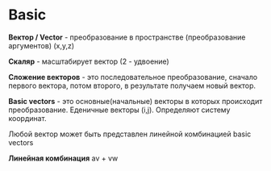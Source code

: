 # Basic

**Вектор / Vector** - преобразование в пространстве (преобразование аргументов)
(x,y,z)

**Скаляр** - масштабирует вектор (2 - удвоение)

**Сложение векторов** - это последовательное преобразование, сначало первого вектора, потом второго, в результате получаем новый вектор.

**Basic vectors** - это основные(начальные) векторы в которых происходит преобразование. Еденичные векторы (i,j). Определяют систему координат.

Любой вектор может быть представлен линейной комбинацией basic vectors

**Линейная комбинация** av + vw

